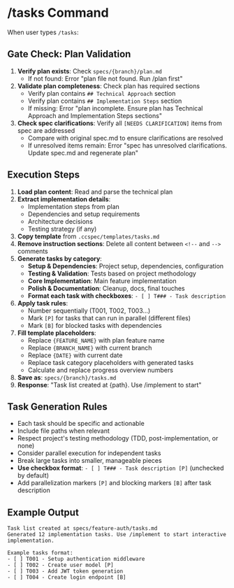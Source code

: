 # /tasks Command

When user types `/tasks`:

## Gate Check: Plan Validation

1. **Verify plan exists**: Check `specs/{branch}/plan.md`
   - If not found: Error "plan file not found. Run /plan first"
2. **Validate plan completeness**: Check plan has required sections
   - Verify plan contains `## Technical Approach` section
   - Verify plan contains `## Implementation Steps` section
   - If missing: Error "plan incomplete. Ensure plan has Technical Approach and Implementation Steps sections"
3. **Check spec clarifications**: Verify all `[NEEDS CLARIFICATION]` items from spec are addressed
   - Compare with original spec.md to ensure clarifications are resolved
   - If unresolved items remain: Error "spec has unresolved clarifications. Update spec.md and regenerate plan"

## Execution Steps

1. **Load plan content**: Read and parse the technical plan
2. **Extract implementation details**:
   - Implementation steps from plan
   - Dependencies and setup requirements
   - Architecture decisions
   - Testing strategy (if any)
3. **Copy template** from `.ccspec/templates/tasks.md`
4. **Remove instruction sections**: Delete all content between `<!--` and `-->` comments
5. **Generate tasks by category**:
   - **Setup & Dependencies**: Project setup, dependencies, configuration
   - **Testing & Validation**: Tests based on project methodology
   - **Core Implementation**: Main feature implementation
   - **Polish & Documentation**: Cleanup, docs, final touches
   - **Format each task with checkboxes**: `- [ ] T### - Task description`
6. **Apply task rules**:
   - Number sequentially (T001, T002, T003...)
   - Mark `[P]` for tasks that can run in parallel (different files)
   - Mark `[B]` for blocked tasks with dependencies
7. **Fill template placeholders**:
   - Replace `{FEATURE_NAME}` with plan feature name
   - Replace `{BRANCH_NAME}` with current branch
   - Replace `{DATE}` with current date
   - Replace task category placeholders with generated tasks
   - Calculate and replace progress overview numbers
8. **Save as**: `specs/{branch}/tasks.md`
9. **Response**: "Task list created at {path}. Use /implement to start"

## Task Generation Rules
- Each task should be specific and actionable
- Include file paths when relevant
- Respect project's testing methodology (TDD, post-implementation, or none)
- Consider parallel execution for independent tasks
- Break large tasks into smaller, manageable pieces
- **Use checkbox format**: `- [ ] T### - Task description [P]` (unchecked by default)
- Add parallelization markers `[P]` and blocking markers `[B]` after task description

## Example Output
```
Task list created at specs/feature-auth/tasks.md
Generated 12 implementation tasks. Use /implement to start interactive implementation.

Example tasks format:
- [ ] T001 - Setup authentication middleware
- [ ] T002 - Create user model [P]
- [ ] T003 - Add JWT token generation
- [ ] T004 - Create login endpoint [B]
```
